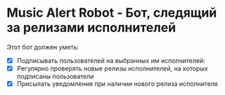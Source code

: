 # Music Alert Robot - Бот, следящий за релизами исполнителей
Этот бот должен уметь:
- [x] Подписывать пользователей на выбранных им исполнителей:
- [x] Регулярно проверять новые релизы исполнителей, на которых подписаны пользователи
- [x] Присылать уведомления при наличии нового релиза исполнителя
